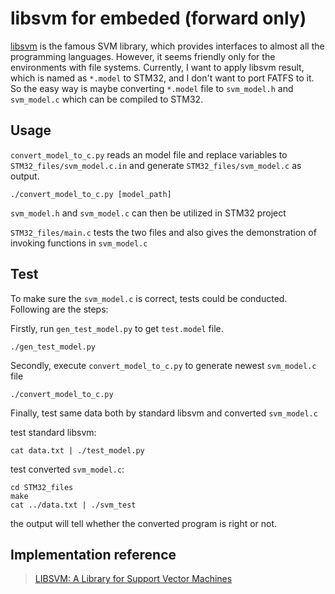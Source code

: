 # libsvm for embeded (forward only)

[libsvm](https://www.csie.ntu.edu.tw/~cjlin/libsvm/) is the famous SVM library, which provides interfaces to almost all the programming languages. However, it seems friendly only for the environments with file systems. Currently, I want to apply libsvm result, which is named as `*.model` to STM32, and I don't want to port FATFS to it. So the easy way is maybe converting `*.model` file to `svm_model.h` and `svm_model.c` which can be compiled to STM32.

## Usage

`convert_model_to_c.py` reads an model file and replace variables to `STM32_files/svm_model.c.in` and generate `STM32_files/svm_model.c` as output.

```
./convert_model_to_c.py [model_path]
```

`svm_model.h` and `svm_model.c` can then be utilized in STM32 project

`STM32_files/main.c` tests the two files and also gives the demonstration of invoking functions in `svm_model.c`


## Test

To make sure the `svm_model.c` is correct, tests could be conducted. Following are the steps:

Firstly, run `gen_test_model.py` to get `test.model` file.

```
./gen_test_model.py
```

Secondly, execute `convert_model_to_c.py` to generate newest `svm_model.c` file

```
./convert_model_to_c.py
```

Finally, test same data both by standard libsvm and converted `svm_model.c`

test standard libsvm:

```
cat data.txt | ./test_model.py
```

test converted `svm_model.c`:

```
cd STM32_files
make
cat ../data.txt | ./svm_test
```

the output will tell whether the converted program is right or not.

## Implementation reference

> [LIBSVM: A Library for Support Vector Machines](https://www.csie.ntu.edu.tw/~cjlin/papers/libsvm.pdf)

